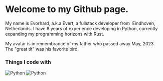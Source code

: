 <h1> Welcome to my Github page.</h1>


<p>My name is Evorhard, a.k.a Evert, a fullstack developer from <img scr="https://emojis.slackmojis.com/emojis/images/1620256953/36224/dutch.png?1620256953"> Eindhoven, Netherlands. I have 8 years of experience developing in Python, currently expanding my programming horizons with Rust.</p>
<p>My avatar is in remembrance of my father who passed away May, 2023. The "great tit" was his favorite bird.</p>
<h3>Things I code with</h3>
<p>
  <img alt="Python" src="https://img.shields.io/badge/Python-3776AB?style=for-the-badge&logo=python&logoColor=white" />
  <img alt="Python" src="https://img.shields.io/badge/Rust-000000?style=for-the-badge&logo=rust&logoColor=white" />
</p>
